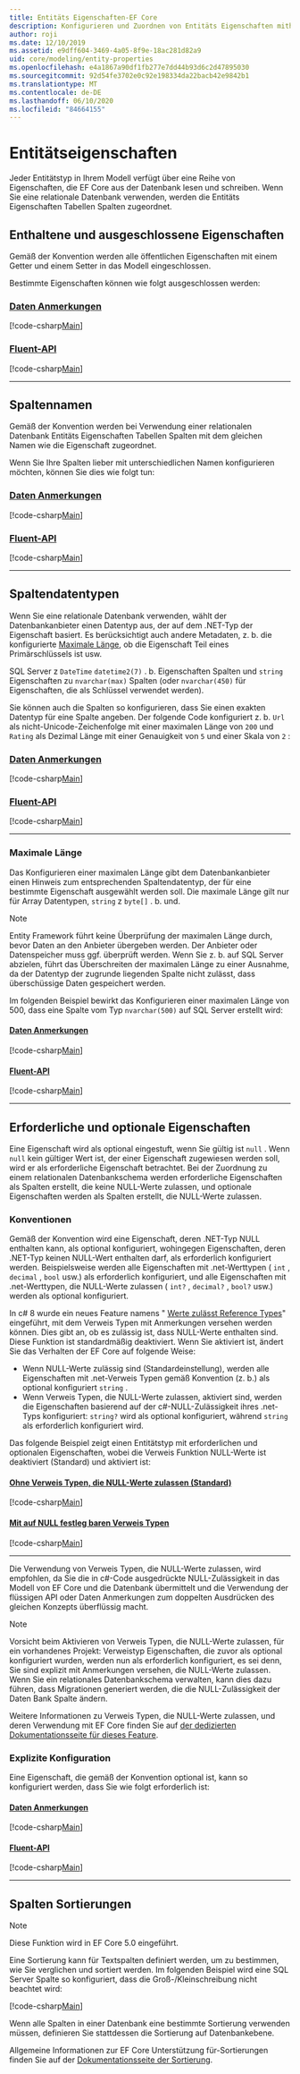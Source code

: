 ```yaml
---
title: Entitäts Eigenschaften-EF Core
description: Konfigurieren und Zuordnen von Entitäts Eigenschaften mithilfe von Entity Framework Core
author: roji
ms.date: 12/10/2019
ms.assetid: e9dff604-3469-4a05-8f9e-18ac281d82a9
uid: core/modeling/entity-properties
ms.openlocfilehash: e4a1867a90df1fb277e7dd44b93d6c2d47895030
ms.sourcegitcommit: 92d54fe3702e0c92e198334da22bacb42e9842b1
ms.translationtype: MT
ms.contentlocale: de-DE
ms.lasthandoff: 06/10/2020
ms.locfileid: "84664155"
---
```

# <a name="entity-properties"></a>Entitätseigenschaften

Jeder Entitätstyp in Ihrem Modell verfügt über eine Reihe von Eigenschaften, die EF Core aus der Datenbank lesen und schreiben. Wenn Sie eine relationale Datenbank verwenden, werden die Entitäts Eigenschaften Tabellen Spalten zugeordnet.

## <a name="included-and-excluded-properties"></a>Enthaltene und ausgeschlossene Eigenschaften

Gemäß der Konvention werden alle öffentlichen Eigenschaften mit einem Getter und einem Setter in das Modell eingeschlossen.

Bestimmte Eigenschaften können wie folgt ausgeschlossen werden:

### <a name="data-annotations"></a>[Daten Anmerkungen](#tab/data-annotations)

[!code-csharp[Main](../../../samples/core/Modeling/DataAnnotations/IgnoreProperty.cs?name=IgnoreProperty&highlight=6)]

### <a name="fluent-api"></a>[Fluent-API](#tab/fluent-api)

[!code-csharp[Main](../../../samples/core/Modeling/FluentAPI/IgnoreProperty.cs?name=IgnoreProperty&highlight=3,4)]

***

## <a name="column-names"></a>Spaltennamen

Gemäß der Konvention werden bei Verwendung einer relationalen Datenbank Entitäts Eigenschaften Tabellen Spalten mit dem gleichen Namen wie die Eigenschaft zugeordnet.

Wenn Sie Ihre Spalten lieber mit unterschiedlichen Namen konfigurieren möchten, können Sie dies wie folgt tun:

### <a name="data-annotations"></a>[Daten Anmerkungen](#tab/data-annotations)

[!code-csharp[Main](../../../samples/core/Modeling/DataAnnotations/ColumnName.cs?Name=ColumnName&highlight=3)]

### <a name="fluent-api"></a>[Fluent-API](#tab/fluent-api)

[!code-csharp[Main](../../../samples/core/Modeling/FluentAPI/ColumnName.cs?Name=ColumnName&highlight=3-5)]

***

## <a name="column-data-types"></a>Spaltendatentypen

Wenn Sie eine relationale Datenbank verwenden, wählt der Datenbankanbieter einen Datentyp aus, der auf dem .NET-Typ der Eigenschaft basiert. Es berücksichtigt auch andere Metadaten, z. b. die konfigurierte [Maximale Länge](#maximum-length), ob die Eigenschaft Teil eines Primärschlüssels ist usw.

SQL Server z `DateTime` `datetime2(7)` . b. Eigenschaften Spalten und `string` Eigenschaften zu `nvarchar(max)` Spalten (oder `nvarchar(450)` für Eigenschaften, die als Schlüssel verwendet werden).

Sie können auch die Spalten so konfigurieren, dass Sie einen exakten Datentyp für eine Spalte angeben. Der folgende Code konfiguriert z. b. `Url` als nicht-Unicode-Zeichenfolge mit einer maximalen Länge von `200` und `Rating` als Dezimal Länge mit einer Genauigkeit von `5` und einer Skala von `2` :

### <a name="data-annotations"></a>[Daten Anmerkungen](#tab/data-annotations)

[!code-csharp[Main](../../../samples/core/Modeling/DataAnnotations/ColumnDataType.cs?name=ColumnDataType&highlight=4,6)]

### <a name="fluent-api"></a>[Fluent-API](#tab/fluent-api)

[!code-csharp[Main](../../../samples/core/Modeling/FluentAPI/ColumnDataType.cs?name=ColumnDataType&highlight=5-6)]

***

### <a name="maximum-length"></a>Maximale Länge

Das Konfigurieren einer maximalen Länge gibt dem Datenbankanbieter einen Hinweis zum entsprechenden Spaltendatentyp, der für eine bestimmte Eigenschaft ausgewählt werden soll. Die maximale Länge gilt nur für Array Datentypen, `string` z `byte[]` . b. und.

> [!NOTE]
> Entity Framework führt keine Überprüfung der maximalen Länge durch, bevor Daten an den Anbieter übergeben werden. Der Anbieter oder Datenspeicher muss ggf. überprüft werden. Wenn Sie z. b. auf SQL Server abzielen, führt das Überschreiten der maximalen Länge zu einer Ausnahme, da der Datentyp der zugrunde liegenden Spalte nicht zulässt, dass überschüssige Daten gespeichert werden.

Im folgenden Beispiel bewirkt das Konfigurieren einer maximalen Länge von 500, dass eine Spalte vom Typ `nvarchar(500)` auf SQL Server erstellt wird:

#### <a name="data-annotations"></a>[Daten Anmerkungen](#tab/data-annotations)

[!code-csharp[Main](../../../samples/core/Modeling/DataAnnotations/MaxLength.cs?name=MaxLength&highlight=4)]

#### <a name="fluent-api"></a>[Fluent-API](#tab/fluent-api)

[!code-csharp[Main](../../../samples/core/Modeling/FluentAPI/MaxLength.cs?name=MaxLength&highlight=3-5)]

***

## <a name="required-and-optional-properties"></a>Erforderliche und optionale Eigenschaften

Eine Eigenschaft wird als optional eingestuft, wenn Sie gültig ist `null` . Wenn `null` kein gültiger Wert ist, der einer Eigenschaft zugewiesen werden soll, wird er als erforderliche Eigenschaft betrachtet. Bei der Zuordnung zu einem relationalen Datenbankschema werden erforderliche Eigenschaften als Spalten erstellt, die keine NULL-Werte zulassen, und optionale Eigenschaften werden als Spalten erstellt, die NULL-Werte zulassen.

### <a name="conventions"></a>Konventionen

Gemäß der Konvention wird eine Eigenschaft, deren .NET-Typ NULL enthalten kann, als optional konfiguriert, wohingegen Eigenschaften, deren .NET-Typ keinen NULL-Wert enthalten darf, als erforderlich konfiguriert werden. Beispielsweise werden alle Eigenschaften mit .net-Werttypen ( `int` , `decimal` , `bool` usw.) als erforderlich konfiguriert, und alle Eigenschaften mit .net-Werttypen, die NULL-Werte zulassen ( `int?` , `decimal?` , `bool?` usw.) werden als optional konfiguriert.

In c# 8 wurde ein neues Feature namens " [Werte zulässt Reference Types](/dotnet/csharp/tutorials/nullable-reference-types)" eingeführt, mit dem Verweis Typen mit Anmerkungen versehen werden können. Dies gibt an, ob es zulässig ist, dass NULL-Werte enthalten sind. Diese Funktion ist standardmäßig deaktiviert. Wenn Sie aktiviert ist, ändert Sie das Verhalten der EF Core auf folgende Weise:

* Wenn NULL-Werte zulässig sind (Standardeinstellung), werden alle Eigenschaften mit .net-Verweis Typen gemäß Konvention (z. b.) als optional konfiguriert `string` .
* Wenn Verweis Typen, die NULL-Werte zulassen, aktiviert sind, werden die Eigenschaften basierend auf der c#-NULL-Zulässigkeit ihres .net-Typs konfiguriert: `string?` wird als optional konfiguriert, während `string` als erforderlich konfiguriert wird.

Das folgende Beispiel zeigt einen Entitätstyp mit erforderlichen und optionalen Eigenschaften, wobei die Verweis Funktion NULL-Werte ist deaktiviert (Standard) und aktiviert ist:

#### <a name="without-nullable-reference-types-default"></a>[Ohne Verweis Typen, die NULL-Werte zulassen (Standard)](#tab/without-nrt)

[!code-csharp[Main](../../../samples/core/Miscellaneous/NullableReferenceTypes/CustomerWithoutNullableReferenceTypes.cs?name=Customer&highlight=4-8)]

#### <a name="with-nullable-reference-types"></a>[Mit auf NULL festleg baren Verweis Typen](#tab/with-nrt)

[!code-csharp[Main](../../../samples/core/Miscellaneous/NullableReferenceTypes/Customer.cs?name=Customer&highlight=4-6)]

***

Die Verwendung von Verweis Typen, die NULL-Werte zulassen, wird empfohlen, da Sie die in c#-Code ausgedrückte NULL-Zulässigkeit in das Modell von EF Core und die Datenbank übermittelt und die Verwendung der flüssigen API oder Daten Anmerkungen zum doppelten Ausdrücken des gleichen Konzepts überflüssig macht.

> [!NOTE]
> Vorsicht beim Aktivieren von Verweis Typen, die NULL-Werte zulassen, für ein vorhandenes Projekt: Verweistyp Eigenschaften, die zuvor als optional konfiguriert wurden, werden nun als erforderlich konfiguriert, es sei denn, Sie sind explizit mit Anmerkungen versehen, die NULL-Werte zulassen. Wenn Sie ein relationales Datenbankschema verwalten, kann dies dazu führen, dass Migrationen generiert werden, die die NULL-Zulässigkeit der Daten Bank Spalte ändern.

Weitere Informationen zu Verweis Typen, die NULL-Werte zulassen, und deren Verwendung mit EF Core finden Sie auf [der dedizierten Dokumentationsseite für dieses Feature](xref:core/miscellaneous/nullable-reference-types).

### <a name="explicit-configuration"></a>Explizite Konfiguration

Eine Eigenschaft, die gemäß der Konvention optional ist, kann so konfiguriert werden, dass Sie wie folgt erforderlich ist:

#### <a name="data-annotations"></a>[Daten Anmerkungen](#tab/data-annotations)

[!code-csharp[Main](../../../samples/core/Modeling/DataAnnotations/Required.cs?name=Required&highlight=4)]

#### <a name="fluent-api"></a>[Fluent-API](#tab/fluent-api)

[!code-csharp[Main](../../../samples/core/Modeling/FluentAPI/Required.cs?name=Required&highlight=3-5)]

***

## <a name="column-collations"></a>Spalten Sortierungen

> [!NOTE]
> Diese Funktion wird in EF Core 5.0 eingeführt.

Eine Sortierung kann für Textspalten definiert werden, um zu bestimmen, wie Sie verglichen und sortiert werden. Im folgenden Beispiel wird eine SQL Server Spalte so konfiguriert, dass die Groß-/Kleinschreibung nicht beachtet wird:

[!code-csharp[Main](../../../samples/core/Miscellaneous/Collations/Program.cs?range=42-43)]

Wenn alle Spalten in einer Datenbank eine bestimmte Sortierung verwenden müssen, definieren Sie stattdessen die Sortierung auf Datenbankebene.

Allgemeine Informationen zur EF Core Unterstützung für-Sortierungen finden Sie auf der [Dokumentationsseite der Sortierung](xref:core/miscellaneous/collations-and-case-sensitivity.md).